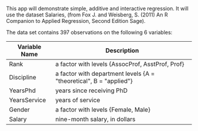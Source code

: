 This app will demonstrate simple, additive and interactive regression. It will use the dataset Salaries, (from Fox J. and Weisberg, S. (2011) An R Companion to Applied Regression, Second Edition Sage).

The data set contains 397 observations on the following 6 variables:

Variable Name          | Description           
--------------------   | ------------------------------------------------
Rank 			       | a factor with levels {AssocProf, AsstProf, Prof}
Discipline	           | a factor with department levels {A = "theoretical", B = "applied"}
YearsPhd               | years since receiving PhD                                                       
YearsService           | years of service                                                                
Gender 			       | a factor with levels {Female, Male}                                             
Salary		           | nine-month salary, in dollars        
   



